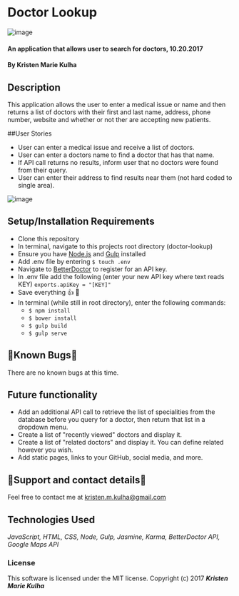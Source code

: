 # Doctor Lookup
![image](https://user-images.githubusercontent.com/15882954/31843830-f70ecc1c-b5a9-11e7-973f-59c1e13adce9.jpg)

#### An application that allows user to search for doctors, 10.20.2017

#### By Kristen Marie Kulha

## Description

This application allows the user to enter a medical issue or name and then returns a list of doctors with their first and last name, address, phone number, website and whether or not ther are accepting new patients.

##User Stories

* User can enter a medical issue and receive a list of doctors.
* User can enter a doctors name to find a doctor that has that name.
* If API call returns no results, inform user that no doctors were found from their query.
* User can enter their address to find results near them (not hard coded to single area).

![image](https://user-images.githubusercontent.com/15882954/31843842-0a1d4f72-b5aa-11e7-9121-94b548b97860.jpg)

## Setup/Installation Requirements

* Clone this repository
* In terminal, navigate to this projects root directory (doctor-lookup)
* Ensure you have [Node.js](https://nodejs.org/en/) and [Gulp](https://gulpjs.com) installed
* Add .env file by entering ``` $ touch .env ```
* Navigate to [BetterDoctor](https://developer.betterdoctor.com/) to register for an API key.
* In .env file add the following (enter your new API key where text reads KEY)
``` exports.apiKey = "[KEY]" ```
* Save everything 👍 👊
* In terminal (while still in root directory), enter the following commands:
  * ``` $ npm install ```
  * ``` $ bower install ```
  * ``` $ gulp build ```
  * ``` $ gulp serve ```

## 🐛Known Bugs🐛

There are no known bugs at this time.

## Future functionality

* Add an additional API call to retrieve the list of specialities from the database before you query for a doctor, then return that list in a dropdown menu.
* Create a list of "recently viewed" doctors and display it.
* Create a list of "related doctors" and display it. You can define related however you wish.
* Add static pages, links to your GitHub, social media, and more.

## 📧Support and contact details📧

Feel free to contact me at kristen.m.kulha@gmail.com

## Technologies Used

_JavaScript, HTML, CSS, Node, Gulp, Jasmine, Karma, BetterDoctor API, Google Maps API_

### License

This software is licensed under the MIT license.
Copyright (c) 2017 **_Kristen Marie Kulha_**
